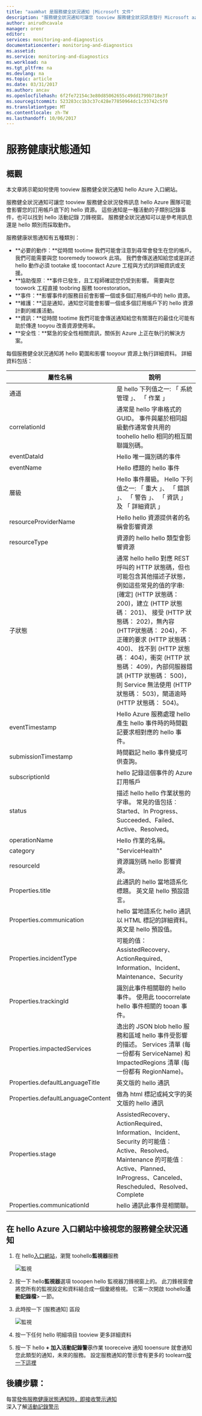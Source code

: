 ```yaml
---
title: "aaaWhat 是服務健全狀況通知 |Microsoft 文件"
description: "服務健全狀況通知可讓您 tooview 服務健全狀況訊息發行 Microsoft azure。"
author: anirudhcavale
manager: orenr
editor: 
services: monitoring-and-diagnostics
documentationcenter: monitoring-and-diagnostics
ms.assetid: 
ms.service: monitoring-and-diagnostics
ms.workload: na
ms.tgt_pltfrm: na
ms.devlang: na
ms.topic: article
ms.date: 03/31/2017
ms.author: ancav
ms.openlocfilehash: 6f2fe72154c3e80d85062655c49dd1799b718e3f
ms.sourcegitcommit: 523283cc1b3c37c428e77850964dc1c33742c5f0
ms.translationtype: MT
ms.contentlocale: zh-TW
ms.lasthandoff: 10/06/2017
---
```

# <a name="service-health-notifications"></a>服務健康狀態通知
## <a name="overview"></a>概觀

本文章將示範如何使用 tooview 服務健全狀況通知 hello Azure 入口網站。

服務健全狀況通知可讓您 tooview 服務健全狀況發佈訊息 hello Azure 團隊可能會影響您的訂用帳戶底下的 hello 資源。 這些通知是一種活動的子類別記錄事件，也可以找到 hello 活動記錄 刀鋒視窗。 服務健全狀況通知可以是參考用訊息還是 hello 類別而採取動作。

服務健康狀態通知有五種類別：  

- **必要的動作：**從時間 tootime 我們可能會注意到尋常會發生在您的帳戶。 我們可能需要與您 tooremedy toowork 此項。 我們會傳送通知給您或是詳述 hello 動作必須 tootake 或 toocontact Azure 工程與方式的詳細資訊或支援。  
- **協助復原︰**事件已發生，且工程師確認您仍受到影響。 需要與您 toowork 工程直接 toobring 服務 toorestoration。  
- **事件：**影響事件的服務目前會影響一個或多個訂用帳戶中的 hello 資源。  
- **維護：**這是通知，通知您可能會影響一個或多個訂用帳戶下的 hello 資源計劃的維護活動。  
- **資訊：**從時間 tootime 我們可能會傳送通知給您有關潛在的最佳化可能有助於傳達 tooyou 改善資源使用率。  
- **安全性︰**緊急的安全性相關資訊，關係到 Azure 上正在執行的解決方案。

每個服務健全狀況通知將 hello 範圍和影響 tooyour 資源上執行詳細資料。 詳細資料包括：

屬性名稱 | 說明
-------- | -----------
通道 | 是 hello 下列值之一: 「 系統管理 」、 「 作業 」
correlationId | 通常是 hello 字串格式的 GUID。 事件與屬於相同超級動作通常會共用的 toohello hello 相同的相互關聯識別碼。
eventDataId | Hello 唯一識別碼的事件
eventName | Hello 標題的 hello 事件
層級 | Hello 事件層級。 Hello 下列值之一: 「 重大 」、 「 錯誤 」、 「 警告 」、 「 資訊 」 及 「 詳細資訊 」
resourceProviderName | Hello hello 資源提供者的名稱會影響資源
resourceType| 資源的 hello hello 類型會影響資源
子狀態 | 通常 hello hello 對應 REST 呼叫的 HTTP 狀態碼，但也可能包含其他描述子狀態，例如這些常見的值的字串: [確定] (HTTP 狀態碼： 200)，建立 (HTTP 狀態碼： 201)、 接受 (HTTP 狀態碼： 202)，無內容 (HTTP狀態碼： 204)，不正確的要求 (HTTP 狀態碼： 400)、 找不到 (HTTP 狀態碼： 404)，衝突 (HTTP 狀態碼： 409)，內部伺服器錯誤 (HTTP 狀態碼： 500)，則 Service 無法使用 (HTTP 狀態碼： 503)，閘道逾時 (HTTP 狀態碼： 504)。
eventTimestamp | Hello Azure 服務處理 hello 產生 hello 事件時的時間戳記要求相對應的 hello 事件。
submissionTimestamp |   時間戳記 hello 事件變成可供查詢。
subscriptionId | hello 記錄這個事件的 Azure 訂用帳戶
status | 描述 hello hello 作業狀態的字串。 常見的值包括︰Started、In Progress、Succeeded、Failed、Active、Resolved。
operationName | Hello 作業的名稱。
category | "ServiceHealth"
resourceId | 資源識別碼 hello 影響資源。
Properties.title | 此通訊的 hello 當地語系化標題。 英文是 hello 預設語言。
Properties.communication | hello 當地語系化 hello 通訊以 HTML 標記的詳細資料。 英文是 hello 預設值。
Properties.incidentType | 可能的值：AssistedRecovery、ActionRequired、Information、Incident、Maintenance、Security
Properties.trackingId | 識別此事件相關聯的 hello 事件。 使用此 toocorrelate hello 事件相關的 tooan 事件。
Properties.impactedServices | 逸出的 JSON blob hello 服務和區域 hello 事件受影響的描述。 Services 清單 (每一份都有 ServiceName) 和 ImpactedRegions 清單 (每一份都有 RegionName)。
Properties.defaultLanguageTitle | 英文版的 hello 通訊
Properties.defaultLanguageContent | 做為 html 標記或純文字的英文版的 hello 通訊
Properties.stage | AssistedRecovery、ActionRequired、Information、Incident、Security 的可能值：Active、Resolved。 Maintenance 的可能值︰Active、Planned、InProgress、Canceled、Rescheduled、Resolved、Complete
Properties.communicationId | hello 通訊此事件是相關聯。


## <a name="viewing-your-service-health-notifications-in-hello-azure-portal"></a>在 hello Azure 入口網站中檢視您的服務健全狀況通知
1.  在 hello[入口網站](https://portal.azure.com)，瀏覽 toohello**監視器**服務

    ![監視](./media/monitoring-service-notifications/home-monitor.png)
2.  按一下 hello**監視器**選項 tooopen hello 監視器刀鋒視窗上的。 此刀鋒視窗會將您所有的監視設定和資料結合成一個彙總檢視。 它第一次開啟 toohello**活動記錄檔**> 一節。

3.  此時按一下 [服務通知] 區段

    ![監視](./media/monitoring-service-notifications/service-health-summary.png)
4.  按一下任何 hello 明細項目 tooview 更多詳細資料

5. 按一下 hello **+ 加入活動記錄警示**作業 tooreceive 通知 tooensure 就會通知您此類型的通知，未來的服務。 設定服務通知的警示會有更多的 toolearn[按一下這裡](monitoring-activity-log-alerts-on-service-notifications.md)

## <a name="next-steps"></a>後續步驟：
每當[發佈服務健康狀態通知時，即接收警示通知](monitoring-activity-log-alerts-on-service-notifications.md)  
深入了解[活動記錄警示](monitoring-activity-log-alerts.md)
